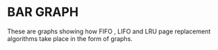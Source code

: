 # BAR GRAPH 
These are graphs showing how FIFO , LIFO and LRU page replacement algorithms take place in the form of graphs.
